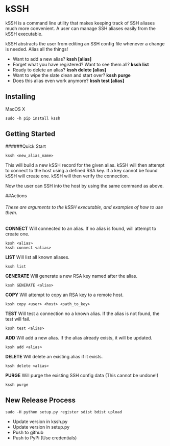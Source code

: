 # kSSH

kSSH is a command line utility that makes keeping track of SSH aliases much more convenient. A user can manage SSH aliases easily from the kSSH executable.

kSSH abstracts the user from editing an SSH config file whenever a change is needed. Alias all the things!

 - Want to add a new alias? **kssh [alias]**
 - Forget what you have registered? Want to see them all? **kssh list**
 - Ready to delete an alias? **kssh delete [alias]**
 - Want to wipe the slate clean and start over? **kssh purge**
 - Does this alias even work anymore? **kssh test [alias]**

## Installing

MacOS X

    sudo -h pip install kssh

## Getting Started

######Quick Start

    kssh <new_alias_name>

This will build a new kSSH record for the given alias. kSSH will then attempt to connect to the host using a defined RSA key. If a key cannot be found kSSH will create one. kSSH will then verify the connection.

Now the user can SSH into the host by using the same command as above.

##Actions

###### These are arguments to the kSSH executable, and examples of how to use them.

**CONNECT** Will connected to an alias. If no alias is found, will attempt to create one.

    kssh <alias>
    kssh connect <alias>

**LIST** Will list all known aliases.

    kssh list

**GENERATE** Will generate a new RSA key named after the alias.

    kssh GENERATE <alias>

**COPY** Will attempt to copy an RSA key to a remote host.

    kssh copy <user> <host> <path_to_key>

**TEST** Will test a connection no a known alias. If the alias is not found, the test will fail.

    kssh test <alias>

**ADD** Will add a new alias. If the alias already exists, it will be updated.

    kssh add <alias>

**DELETE** Will delete an existing alias if it exists.

    kssh delete <alias>

**PURGE** Will purge the existing SSH config data (This cannot be undone!)

    kssh purge

## New Release Process
    
    sudo -H python setup.py register sdist bdist upload
    
 - Update version in kssh.py
 - Update version in setup.py
 - Push to github
 - Push to PyPi (Use credentials)
